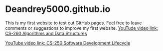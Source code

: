 # Deandrey5000.github.io
This is my first website to test out GitHub pages.
Feel free to leave comments or suggestions to improve my first website.
[YouTude video link: CS-260 Algorithms and Data Structures](https://youtu.be/SGMT2h9NUrI)

[YouTube video link: CS-250 Software Development Lifecycle](https://youtu.be/8t0gwrlkEiM)
